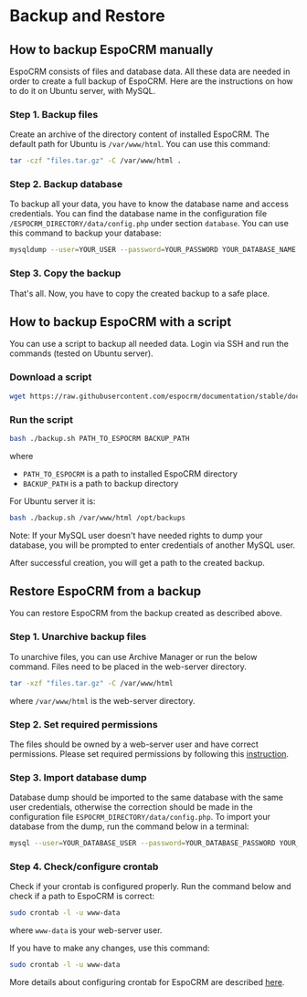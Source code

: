# Backup and Restore

## How to backup EspoCRM manually

EspoCRM consists of files and database data. All these data are needed in order to create a full backup of EspoCRM. Here are the instructions on how to do it on Ubuntu server, with MySQL.

### Step 1. Backup files

Create an archive of the directory content of installed EspoCRM. The default path for Ubuntu is `/var/www/html`. You can use this command:

```bash
tar -czf "files.tar.gz" -C /var/www/html .
```

### Step 2. Backup database

To backup all your data, you have to know the database name and access credentials. You can find the database name in the configuration file `/ESPOCRM_DIRECTORY/data/config.php` under section `database`. You can use this command to backup your database:

```bash
mysqldump --user=YOUR_USER --password=YOUR_PASSWORD YOUR_DATABASE_NAME > "db.sql"
```

### Step 3. Copy the backup

That's all. Now, you have to copy the created backup to a safe place.


## How to backup EspoCRM with a script

You can use a script to backup all needed data. Login via SSH and run the commands (tested on Ubuntu server).

### Download a script

```bash
wget https://raw.githubusercontent.com/espocrm/documentation/stable/docs/_static/scripts/backup.sh
```

### Run the script

```bash
bash ./backup.sh PATH_TO_ESPOCRM BACKUP_PATH
```
where

 * `PATH_TO_ESPOCRM` is a path to installed EspoCRM directory
 * `BACKUP_PATH` is a path to backup directory

For Ubuntu server it is:

```bash
bash ./backup.sh /var/www/html /opt/backups
```

Note: If your MySQL user doesn't have needed rights to dump your database, you will be prompted to enter credentials of another MySQL user.

After successful creation, you will get a path to the created backup.

## Restore EspoCRM from a backup

You can restore EspoCRM from the backup created as described above.

### Step 1. Unarchive backup files

To unarchive files, you can use Archive Manager or run the below command. Files need to be placed in the web-server directory.

```bash
tar -xzf "files.tar.gz" -C /var/www/html
```
where `/var/www/html` is the web-server directory.

### Step 2. Set required permissions

The files should be owned by a web-server user and have correct permissions. Please set required permissions by following this [instruction](server-configuration.md#required-permissions-for-unix-based-systems).

### Step 3. Import database dump

Database dump should be imported to the same database with the same user credentials, otherwise the correction should be made in the configuration file `ESPOCRM_DIRECTORY/data/config.php`. To import your database from the dump, run the command below in a terminal:

```bash
mysql --user=YOUR_DATABASE_USER --password=YOUR_DATABASE_PASSWORD YOUR_DATABASE_NAME < db.sql
```

### Step 4. Check/configure crontab

Check if your crontab is configured properly. Run the command below and check if a path to EspoCRM is correct:

```bash
sudo crontab -l -u www-data
```
where `www-data` is your web-server user.

If you have to make any changes, use this command:

```bash
sudo crontab -l -u www-data
```

More details about configuring crontab for EspoCRM are described [here](server-configuration.md#setting-up-crontab).
